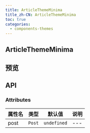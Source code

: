 ```yaml
---
title: ArticleThemeMinima
title_zh-CN: ArticleThemeMinima
toc: true
categories:
  - components-themes
---
```


## ArticleThemeMinima

## 预览

<ArticleThemeMinimaPG />

## API

### Attributes

| 属性名 | 类型   | 默认值      | 说明 |
| ------ | ------ | ----------- | ---- |
| post   | `Post` | `undefined` | ---  |
